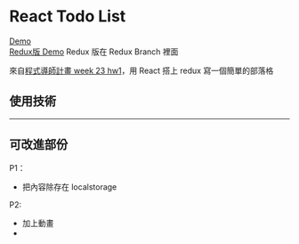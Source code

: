 # React Todo List
[Demo](https://lauviah.io/mtr-04/todo/)  
[Redux版 Demo](https://lauviah.io/mtr-04/redux-todo/)
Redux 版在 Redux Branch 裡面

來自[程式導師計畫 week 23 hw1](https://github.com/Lidemy/mentor-program-4th-Lauviah0622/tree/master/homeworks/week23)，用 React 搭上 redux 寫一個簡單的部落格

## 使用技術

--- 

## 可改進部份
P1：
- 把內容除存在 localstorage

P2:
- 加上動畫
- 

